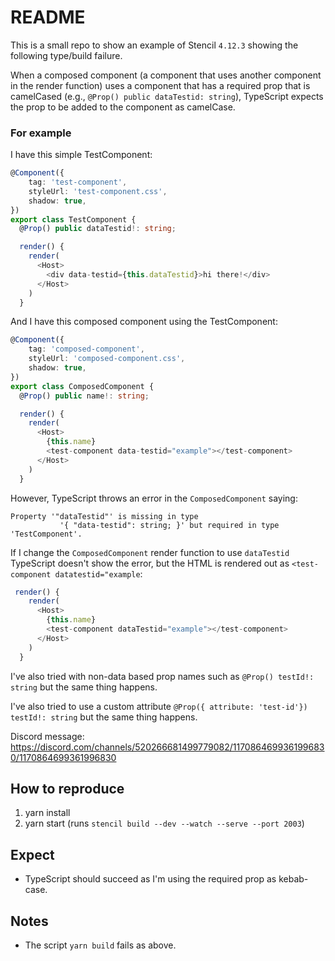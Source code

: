 # README

This is a small repo to show an example of Stencil `4.12.3` showing the following type/build failure. 

When a composed component (a component that uses another component in the render function) uses a component that has a required prop that is camelCased (e.g., `@Prop() public dataTestid: string`), TypeScript expects the prop to be added to the component as camelCase.

### For example

I have this simple TestComponent:
```typescript jsx
@Component({
    tag: 'test-component',
    styleUrl: 'test-component.css',
    shadow: true,
})
export class TestComponent {
  @Prop() public dataTestid!: string;

  render() {
    render(
      <Host>
        <div data-testid={this.dataTestid}>hi there!</div>
      </Host>
    )
  }
```

And I have this composed component using the TestComponent:
```typescript jsx
@Component({
    tag: 'composed-component',
    styleUrl: 'composed-component.css',
    shadow: true,
})
export class ComposedComponent {
  @Prop() public name!: string;

  render() {
    render(
      <Host>
        {this.name}
        <test-component data-testid="example"></test-component>
      </Host>
    )
  }
```

However, TypeScript throws an error in the `ComposedComponent` saying:
```
Property '"dataTestid"' is missing in type
           '{ "data-testid": string; }' but required in type 'TestComponent'.
```

If I change the `ComposedComponent` render function to use `dataTestid` TypeScript doesn't show the error, but the HTML is rendered out as `<test-component datatestid="example`:
```typescript jsx
 render() {
    render(
      <Host>
        {this.name}
        <test-component dataTestid="example"></test-component>
      </Host>
    )
  }
```

I've also tried with non-data based prop names such as `@Prop() testId!: string` but the same thing happens.

I've also tried to use a custom attribute `@Prop({ attribute: 'test-id'}) testId!: string` but the same thing happens.

Discord message: https://discord.com/channels/520266681499779082/1170864699361996830/1170864699361996830

## How to reproduce

1. yarn install
2. yarn start (runs `stencil build --dev --watch --serve --port 2003`)

## Expect

- TypeScript should succeed as I'm using the required prop as kebab-case.

## Notes

- The script `yarn build` fails as above.
